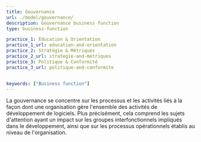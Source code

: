 ```yaml
---
title: Gouvernance
url: ./model/gouvernance/
description: Gouvernance business function
type: business-function

practice_1: Éducation & Orientation
practice_1_url: education-and-orientation
practice_2: Stratégie & Métriques
practice_2_url: strategie-and-metriques
practice_3: Politique & Conformité
practice_3_url: politique-and-conformite


keywords: ["Business function"]
---
```


La gouvernance se concentre sur les processus et les activités liés à la façon dont une organisation gère l'ensemble des activités de développement de logiciels. Plus précisément, cela comprend les sujets d'attention ayant un impact sur les groupes interfonctionnels impliqués dans le développement, ainsi que sur les processus opérationnels établis au niveau de l'organisation.
